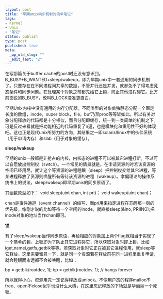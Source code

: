 ```yaml
---
layout: post
title: "早期unix同步机制的简单笔记"
tags: 
- Kernel
- Unix
- "笔记"
status: publish
type: post
published: true
meta: 
  _wp_old_slug: ""
  _edit_last: "2"
---
```


在写那篇关于buffer cache的post时还没有意识到，B_BUSY+B_WANTED+sleep/wakeup，即为早期unix中一套通用的同步机制了。只要存在在不同进程间共享的数据，不管并行还是并发，就都免不了得考虑竞态条件和同步问题。在处理某个对象之前都先给它上锁，防止其他进程碰它。比方前面说的B_BUSY，改叫B_LOCK没准更直白。

早期Unix内核中没有通用的内存分配器，不同类型的对象单独静态分配一个固定长度的数组，inode，super block，file，buf乃至proc等等皆如此。所以有关对象分配释放的代码都是十分相似，而且分配即缓存，统一到一类简单的机制之下。可是反过来看就是把功能相近的代码重复了n遍，也是模块化和重用性不好的体现吧。这也正是现代unix所努力的方向，其结果之一即solaris/linux中的伙伴系统（用于申请内存）和slab（用于对象的缓存）。

<strong>sleep/wakeup</strong>

早期的unix一般都是非抢占的内核，内核态的进程不可以被其它进程打断，不过可以自愿放出控制权（swtch）。一个常见的情景就是，在申请资源的时若该资源的空间已经用尽，就让这个等资源的进程睡眠（sleep）把控制权交给其它进程，等某进程释放了资源则唤醒所有等待该资源的进程（wakeup）。拿偏理论的操作系统书上的说法，sleep/wakeup即早期unix的同步原语了。

其函数原型如下：
void sleep(uint chan, int pri)；
void wakeup(uint chan)；

chan是事件通道（event channel）的缩写，而pri用来指定进程在苏醒那一刻的优先级。像刚才说的比如等待一个空闲的inode，就直接sleep(&ino, PRIINO);把inode对象的地址当作chan即可。

<strong>锁</strong>

有了sleep/wakeup当作同步原语，再给相应的对象加上两个flag就相当于实现了一个简单的锁。上锁即为了防止其它进程碰它，所以获取对象时即上锁，比如iget,namei,getfs,getblk等等。若获取对象时它正在被其它进程使用，就sleep等它释放。这里需要留意一下，就是同一个资源若在释放前在同一进程里重复申请，就会睡眠而永远都不会被唤醒，比如：

bp = getblk(rootdev, 1);
bp = getblk(rootdev, 1); // hangs forever

所以就得小心，资源用完一定记得释放或unlock。不像用户态的程序malloc不free、open不close似乎也没什么大碍，在这里忘记释放的下场就是华丽丽一个死锁。
